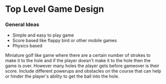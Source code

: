 # Top Level Game Design

### General Ideas

- Simple and easy to play game
- Score based like flappy bird or other mobile games
- Physics based

Miniature golf like game where there are a certain number of strokes to make it to the hole and if the player doesn't make it to the hole then the game
is over. However many holes the player gets before gameover is their score. Include different powerups and obstacles on the course that can help or hinder the player's ability to get the ball into the hole. 
